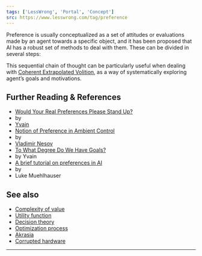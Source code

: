 ```yaml
---
tags: ['LessWrong', 'Portal', 'Concept']
src: https://www.lesswrong.com/tag/preference
---
```


Preference is usually conceptualized as a set of attitudes or evaluations made by an agent towards a specific object, and it has been proposed that AI has a robust set of methods to deal with them. These can be divided in several steps:

This sequential chain of thought can be particularly useful when dealing with [Coherent Extrapolated Volition](https://www.lesswrong.com/tag/coherent-extrapolated-volition), as a way of systematically exploring agent’s goals and motivations.

## Further Reading & References
- [Would Your Real Preferences Please Stand Up?](http://lesswrong.com/lw/15c/would_your_real_preferences_please_stand_up)
-  by 
- [Yvain](https://wiki.lesswrong.com/wiki/Yvain)
- [Notion of Preference in Ambient Control](http://lesswrong.com/lw/2tq/notion_of_preference_in_ambient_control/)
-  by 
- [Vladimir Nesov](https://wiki.lesswrong.com/wiki/Vladimir_Nesov)
- [To What Degree Do We Have Goals?](http://lesswrong.com/lw/6oo/to_what_degree_do_we_have_goals/)
-  by Yvain
- [A brief tutorial on preferences in AI](http://lesswrong.com/lw/a73/a_brief_tutorial_on_preferences_in_ai/)
-  by 
- Luke Muehlhauser

## See also
- [Complexity of value](https://www.lesswrong.com/tag/complexity-of-value)
- [Utility function](https://www.lesswrong.com/tag/utility-functions)
- [Decision theory](https://www.lesswrong.com/tag/decision-theory)
- [Optimization process](https://www.lesswrong.com/tag/optimization)
- [Akrasia](https://www.lesswrong.com/tag/akrasia)
- [Corrupted hardware](https://www.lesswrong.com/tag/corrupted-hardware)



---


